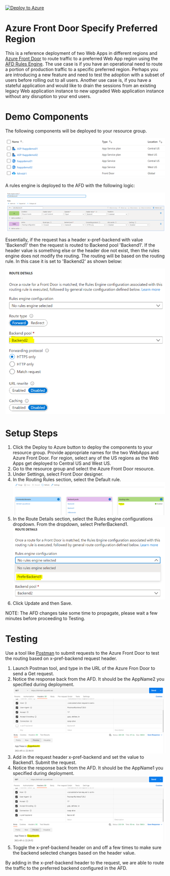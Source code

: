 [![Deploy to Azure](https://aka.ms/deploytoazurebutton)](https://portal.azure.com/#create/Microsoft.Template/uri/https%3A%2F%2Fraw.githubusercontent.com%2Ffsaleemm%2FAzureFrontDoorPrefBackend%2Fmain%2Ftemplates%2Fazuredeploy.json)

# Azure Front Door Specify Preferred Region

This is a reference deployment of two Web Apps in different regions and [Azure Front Door](https://docs.microsoft.com/en-us/azure/frontdoor/front-door-overview) to route traffic to a preferred Web App region using the [AFD Rules Engine](https://docs.microsoft.com/en-us/azure/frontdoor/front-door-rules-engine). The use case is if you have an operational need to route a portion of production traffic to a specific preferred region. Perhaps you are introducing a new feature and need to test the adoption with a subset of users before rolling out to all users. Another use case is, if you have a stateful application and would like to drain the sessions from an existing legacy Web application instance to new upgraded Web application instance without any disruption to your end users. 

# Demo Components

The following components will be deployed to your resource group.

![Components Deployed](/images/comp.PNG)

A rules engine is deployed to the AFD with the following logic:

![Rules Engine Logic](/images/rulesengineconfig.PNG)

Essentially, if the request has a header x-pref-backend with value 'Backend1' then the request is routed to Backend pool 'Backend1'. If the header value is something else or the header doe not exist, then the rules engine does not modify the routing. The routing will be based on the routing rule. In this case it is set to 'Backend2' as shown below:

![Default Backend](/images/defaultbackend.PNG)

# Setup Steps

1. Click the Deploy to Azure button to deploy the components to your resource group. Provide appropriate names for the two WebApps and Azure Front Door. For region, select any of the US regions as the Web Apps get deployed to Central US and West US. 
1. Go to the resource group and select the Azure Front Door resource.
1. Under Settings, select Front Door designer.
1. In the Routing Rules section, select the Default rule.
![Select Default Rule](/images/rule.PNG)
1. In the Route Details section, select the Rules engine configurations dropdown. From the dropdown, select PreferBackend1.
![](images/rulesengineselect.PNG)
1. Click Update and then Save.

NOTE: The AFD changes take some time to propagate, please wait a few minutes before proceeding to Testing.

# Testing

Use a tool like [Postman](https://www.postman.com/) to submit requests to the Azure Front Door to test the routing based on x-pref-backend request header.

1. Launch Postman tool, and type in the URL of the Azure Fron Door to send a Get request. 
1. Notice the response back from the AFD. It should be the AppName2 you specified during deployment.
![Backend2](/images/be2.PNG)
1. Add in the request header x-pref-backend and set the value to Backend1. Submit the request.
1. Notice the response back from the AFD. It should be the AppName1 you specified during deployment.
![Backend1](/images/be1.PNG)
1. Toggle the x-pref-backend header on and off a few times to make sure the backend selected changes based on the header value.

By adding in the x-pref-backend header to the request, we are able to route the traffic to the preferred backend configured in the AFD.
